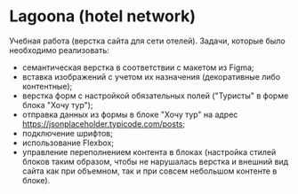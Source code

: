 # Lagoona (hotel network)

Учебная работа (верстка сайта для сети отелей). 
Задачи, которые было необходимо реализовать:
- семантическая верстка в соответствии с макетом из Figma;
- вставка изображений с учетом их назначения (декоративные либо контентные);
- верстка форм с настройкой обязательных полей ("Туристы" в форме блока "Хочу тур");
- отправка данных из формы в блоке "Хочу тур" на адрес https://jsonplaceholder.typicode.com/posts;
- подключение шрифтов;
- использование Flexbox;
- управление переполнением контента в блоках (настройка стилей блоков таким образом, чтобы не нарушалась верстка и внешний вид сайта как при объемном, так и при совсем небольшом контенте в блоке).
